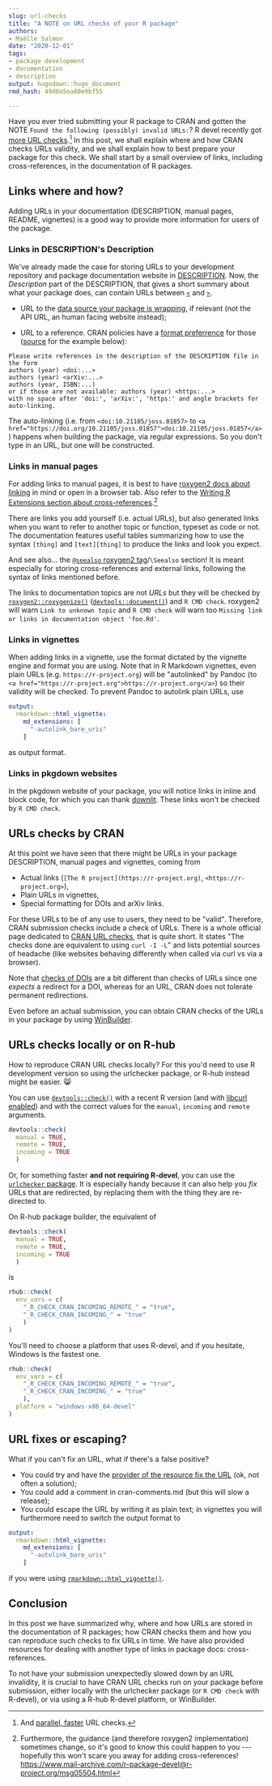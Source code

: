 ```yaml
---
slug: url-checks
title: "A NOTE on URL checks of your R package" 
authors: 
- Maëlle Salmon 
date: "2020-12-01" 
tags: 
- package development 
- documentation
- description
output: hugodown::hugo_document
rmd_hash: 49d0a5ea80e9bf55

---
```


Have you ever tried submitting your R package to CRAN and gotten the NOTE `Found the following (possibly) invalid URLs:`? R devel recently got [more URL checks](https://github.com/wch/r-source/commits/trunk/src/library/tools/R/urltools.R).[^1] In this post, we shall explain where and how CRAN checks URLs validity, and we shall explain how to best prepare your package for this check. We shall start by a small overview of links, including cross-references, in the documentation of R packages.

Links where and how?
--------------------

Adding URLs in your documentation (DESCRIPTION, manual pages, README, vignettes) is a good way to provide more information for users of the package.

### Links in DESCRIPTION's Description

We've already made the case for storing URLs to your development repository and package documentation website in [DESCRIPTION](/2019/12/10/urls/). Now, the *Description* part of the DESCRIPTION, that gives a short summary about what your package does, can contain URLs between [`<`](https://rdrr.io/r/base/Comparison.html) and [`>`](https://rdrr.io/r/base/Comparison.html).

-   URL to the [data source your package is wrapping](https://devguide.ropensci.org/building.html#general), if relevant (not the API URL, an human facing website instead);

-   URL to a reference. CRAN policies have a [format preferrence](https://cran.r-project.org/web/packages/policies.html) for those ([source](https://github.com/ropensci/roweb3/issues/56#issuecomment-706947606) for the example below):

<!-- -->

    Please write references in the description of the DESCRIPTION file in the form
    authors (year) <doi:...>
    authors (year) <arXiv:...>
    authors (year, ISBN:...)
    or if those are not available: authors (year) <https:...>
    with no space after 'doi:', 'arXiv:', 'https:' and angle brackets for auto-linking.

The auto-linking (i.e. from `<doi:10.21105/joss.01857>` to `<a href="https://doi.org/10.21105/joss.01857">doi:10.21105/joss.01857</a>`) happens when building the package, via regular expressions. So you don't type in an URL, but one will be constructed.

### Links in manual pages

For adding links to manual pages, it is best to have [roxygen2 docs about linking](https://roxygen2.r-lib.org/articles/rd-formatting.html#links-2) in mind or open in a browser tab. Also refer to the [Writing R Extensions section about cross-references](https://cran.r-project.org/doc/manuals/R-exts.html#Cross_002dreferences).[^2]

There are links you add yourself (i.e. actual URLs), but also generated links when you want to refer to another topic or function, typeset as code or not. The documentation features useful tables summarizing how to use the syntax `[thing]` and `[text][thing]` to produce the links and look you expect.

And see also... the [`@seealso` roxygen2 tag](https://roxygen2.r-lib.org/articles/rd.html#cross-references)/`\Seealso` section! It is meant especially for storing cross-references and external links, following the syntax of links mentioned before.

The links to documentation topics are not *URLs* but they will be checked by [`roxygen2::roxygenize()`](https://roxygen2.r-lib.org/reference/roxygenize.html) ([`devtools::document()`](https://devtools.r-lib.org//reference/document.html)) and `R CMD check`. roxygen2 will warn `Link to unknown topic` and `R CMD check` will warn too `Missing link or links in documentation object 'foo.Rd'`.

### Links in vignettes

When adding links in a vignette, use the format dictated by the vignette engine and format you are using. Note that in R Markdown vignettes, even plain URLs (e.g. `https://r-project.org`) will be "autolinked" by Pandoc (to `<a href="https://r-project.org">https://r-project.org</a>`) so their validity will be checked. To prevent Pandoc to autolink plain URLs, use

``` yaml
output: 
  rmarkdown::html_vignette:
    md_extensions: [ 
      "-autolink_bare_uris" 
    ]
```

as output format.

### Links in pkgdown websites

In the pkgdown website of your package, you will notice links in inline and block code, for which you can thank [downlit](https://github.com/r-lib/downlit#features). These links won't be checked by `R CMD check`.

URLs checks by CRAN
-------------------

At this point we have seen that there might be URLs in your package DESCRIPTION, manual pages and vignettes, coming from

-   Actual links (`[The R project](https://r-project.org)`, `<https://r-project.org>`),
-   Plain URLs in vignettes,
-   Special formatting for DOIs and arXiv links.

For these URLs to be of any use to users, they need to be "valid". Therefore, CRAN submission checks include a check of URLs. There is a whole official page dedicated to [CRAN URL checks](https://cran.r-project.org/web/packages/URL_checks.html), that is quite short. It states "The checks done are equivalent to using `curl -I -L`" and lists potential sources of headache (like websites behaving differently when called via curl vs via a browser).

Note that [checks of DOIs](https://github.com/wch/r-source/blob/trunk/src/library/tools/R/doitools.R) are a bit different than checks of URLs since one *expects* a redirect for a DOI, whereas for an URL, CRAN does not tolerate permanent redirections.

Even before an actual submission, you can obtain CRAN checks of the URLs in your package by using [WinBuilder](/2020/04/01/win-builder/).

URLs checks locally or on R-hub
-------------------------------

How to reproduce CRAN URL checks locally? For this you'd need to use R development version so using the urlchecker package, or R-hub instead might be easier. :smile_cat:

You can use [`devtools::check()`](https://devtools.r-lib.org//reference/check.html) with a recent R version (and with [libcurl enabled](https://www.mail-archive.com/r-package-devel@r-project.org/msg00046.html)) and with the correct values for the `manual`, `incoming` and `remote` arguments.

``` r
devtools::check(
  manual = TRUE,
  remote = TRUE,
  incoming = TRUE
  )
```

Or, for something faster **and not requiring R-devel**, you can use the [`urlchecker` package](https://github.com/r-lib/urlchecker/). It is especially handy because it can also help you *fix* URLs that are redirected, by replacing them with the thing they are re-directed to.

On R-hub package builder, the equivalent of

``` r
devtools::check(
  manual = TRUE,
  remote = TRUE,
  incoming = TRUE
  )
```

is

``` r
rhub::check(
  env_vars = c(
    "_R_CHECK_CRAN_INCOMING_REMOTE_" = "true", 
    "_R_CHECK_CRAN_INCOMING_" = "true"
    )
)
```

You'll need to choose a platform that uses R-devel, and if you hesitate, Windows is the fastest one.

``` r
rhub::check(
  env_vars = c(
    "_R_CHECK_CRAN_INCOMING_REMOTE_" = "true", 
    "_R_CHECK_CRAN_INCOMING_" = "true"
    ),
  platform = "windows-x86_64-devel"
)
```

URL fixes or escaping?
----------------------

What if you can't fix an URL, what if there's a false positive?

-   You could try and have the [provider of the resource fix the URL](https://twitter.com/krlmlr/status/1329042257404698625) (ok, not often a solution);
-   You could add a comment in cran-comments.md (but this will slow a release);
-   You could escape the URL by writing it as plain text; in vignettes you will furthermore need to switch the output format to

``` yaml
output: 
  rmarkdown::html_vignette:
    md_extensions: [ 
      "-autolink_bare_uris" 
    ]
```

if you were using [`rmarkdown::html_vignette()`](https://rdrr.io/pkg/rmarkdown/man/html_vignette.html).

Conclusion
----------

In this post we have summarized why, where and how URLs are stored in the documentation of R packages; how CRAN checks them and how you can reproduce such checks to fix URLs in time. We have also provided resources for dealing with another type of links in package docs: cross-references.

To not have your submission unexpectedly slowed down by an URL invalidity, it is crucial to have CRAN URL checks run on your package before submission, either locally with the urlchecker package (or `R CMD check` with R-devel), or via using a R-hub R-devel platform, or WinBuilder.

[^1]: And [parallel, faster](https://github.com/wch/r-source/commit/59db3e1a9204103f779af1f967feaf994003e0c1#diff-8318a1291232951b9164297f88235c18019d1c5a58a2660ee375c570122bf9bf) URL checks.

[^2]: Furthermore, the guidance (and therefore roxygen2 implementation) sometimes change, so it's good to know this could happen to you --- hopefully this won't scare you away for adding cross-references! <a href="https://www.mail-archive.com/r-package-devel@r-project.org/msg05504.html" class="uri">https://www.mail-archive.com/r-package-devel@r-project.org/msg05504.html</a>

